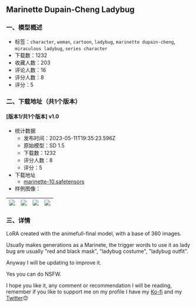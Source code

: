 ## Marinette Dupain-Cheng Ladybug
### 一、模型概述

- 标签：`character`, `woman`, `cartoon`, `ladybug`, `marinette dupain-cheng`, `miraculous ladybug`, `series character`
- 下载数：1232
- 收藏人数：203
- 评论人数：16
- 评分人数：8
- 评分：5

### 二、下载地址（共1个版本）

#### [版本1/共1个版本] v1.0

- 统计数据
  - 发布时间：2023-05-11T19:35:23.596Z
  - 原始模型：SD 1.5
  - 下载数：1232
  - 评分人数：8
  - 评分：5
- 下载地址
  - [marinette-10.safetensors](https://civitai.com/api/download/models/68229)
- 样例图像：

| <img src="https://image.civitai.com/xG1nkqKTMzGDvpLrqFT7WA/dd6971f8-29fc-4013-84c4-f9a01b1f4613/width=450/760578.jpeg" /> | <img src="https://image.civitai.com/xG1nkqKTMzGDvpLrqFT7WA/28b802c2-d258-4ffb-897e-c2b064108821/width=450/760566.jpeg" /> | <img src="https://image.civitai.com/xG1nkqKTMzGDvpLrqFT7WA/a340b40e-07e4-4197-8762-cbaf73a1abe6/width=450/760565.jpeg" /> | <img src="https://image.civitai.com/xG1nkqKTMzGDvpLrqFT7WA/6eb1bfaf-07f4-4f68-9d19-cdaa2e461d3a/width=450/760564.jpeg" /> |
| ---- | ---- | ---- | ---- |


### 三、详情
<p>LoRA created with the animefull-final model, with a base of 360 images.</p><p>Usually makes generations as a Marinete, the trigger words to use it as lady bug are usually "red and black mask", "ladybug costume", "ladybug outfit".</p><p>Anyway I will be updating to improve it.</p><p>Yes you can do NSFW.</p><p>I hope you like it, any comment or recommendation I will be reading, remember if you like to support me on my profile I have my <a target="_blank" rel="ugc" href="https://ko-fi.com/thevirtualgallery">Ko-fi</a> and my <a target="_blank" rel="ugc" href="https://twitter.com/TheGallerySD">Twitter</a>😊</p>